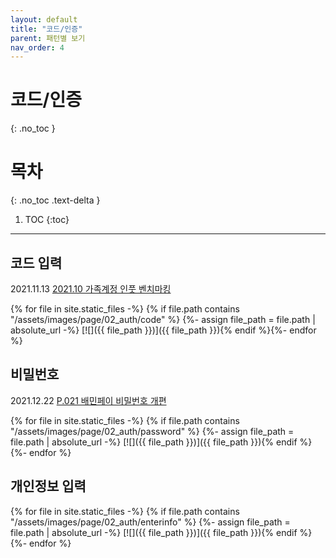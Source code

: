 ```yaml
---
layout: default
title: "코드/인증"
parent: 패턴별 보기
nav_order: 4
---
```


# 코드/인증
{: .no_toc }

# 목차
{: .no_toc .text-delta }

1. TOC
{:toc}

---

## 코드 입력
2021.11.13 [2021.10 가족계정 인풋 벤치마킹](https://wiki.woowa.in/pages/viewpage.action?pageId=302285938)


{% for file in site.static_files -%}
    {% if file.path contains "/assets/images/page/02_auth/code" %}
        {%- assign file_path = file.path | absolute_url -%}
[![]({{ file_path }})]({{ file_path }}){% endif %}{%- endfor %}

## 비밀번호
2021.12.22 [P.021 배민페이 비밀번호 개편](https://wiki.woowa.in/pages/viewpage.action?pageId=267630003)

{% for file in site.static_files -%}
    {% if file.path contains "/assets/images/page/02_auth/password" %}
        {%- assign file_path = file.path | absolute_url -%}
[![]({{ file_path }})]({{ file_path }}){% endif %}{%- endfor %}

## 개인정보 입력

{% for file in site.static_files -%}
    {% if file.path contains "/assets/images/page/02_auth/enterinfo" %}
        {%- assign file_path = file.path | absolute_url -%}
[![]({{ file_path }})]({{ file_path }}){% endif %}{%- endfor %}
